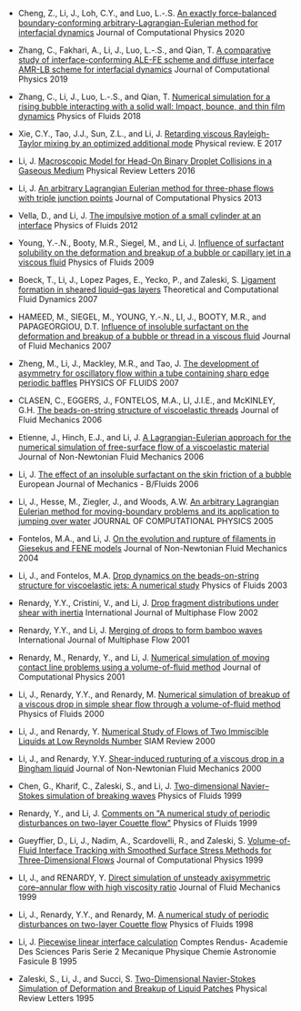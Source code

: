 * Cheng, Z., Li, J., Loh, C.Y., and Luo, L.-.S. [An exactly force-balanced boundary-conforming arbitrary-Lagrangian-Eulerian method for interfacial dynamics](http://dx.doi.org/10.1016/j.jcp.2020.109237) Journal of Computational Physics 2020

* Zhang, C., Fakhari, A., Li, J., Luo, L.-.S., and Qian, T. [A comparative study of interface-conforming ALE-FE scheme and diffuse interface AMR-LB scheme for interfacial dynamics](http://dx.doi.org/10.1016/j.jcp.2019.06.048) Journal of Computational Physics 2019

* Zhang, C., Li, J., Luo, L.-.S., and Qian, T. [Numerical simulation for a rising bubble interacting with a solid wall: Impact, bounce, and thin film dynamics](http://dx.doi.org/10.1063/1.5055671) Physics of Fluids 2018

* Xie, C.Y., Tao, J.J., Sun, Z.L., and Li, J. [Retarding viscous Rayleigh-Taylor mixing by an optimized additional mode](http://dx.doi.org/10.1103/physreve.95.023109) Physical review. E 2017

* Li, J. [Macroscopic Model for Head-On Binary Droplet Collisions in a Gaseous Medium](http://dx.doi.org/10.1103/physrevlett.117.214502) Physical Review Letters 2016

* Li, J. [An arbitrary Lagrangian Eulerian method for three-phase flows with triple junction points](http://dx.doi.org/10.1016/j.jcp.2013.05.029) Journal of Computational Physics 2013

* Vella, D., and Li, J. [The impulsive motion of a small cylinder at an interface]() Physics of Fluids 2012

* Young, Y.-.N., Booty, M.R., Siegel, M., and Li, J. [Influence of surfactant solubility on the deformation and breakup of a bubble or capillary jet in a viscous fluid](http://dx.doi.org/10.1063/1.3176462) Physics of Fluids 2009

* Boeck, T., Li, J., Lopez Pages, E., Yecko, P., and Zaleski, S. [Ligament formation in sheared liquid–gas layers](http://dx.doi.org/10.1007/s00162-006-0022-1) Theoretical and Computational Fluid Dynamics 2007

* HAMEED, M., SIEGEL, M., YOUNG, Y.-.N., LI, J., BOOTY, M.R., and PAPAGEORGIOU, D.T. [Influence of insoluble surfactant on the deformation and breakup of a bubble or thread in a viscous fluid](http://dx.doi.org/10.1017/s0022112007009032) Journal of Fluid Mechanics 2007

* Zheng, M., Li, J., Mackley, M.R., and Tao, J. [The development of asymmetry for oscillatory flow within a tube containing sharp edge periodic baffles](http://dx.doi.org/10.1063/1.2799553) PHYSICS OF FLUIDS 2007

* CLASEN, C., EGGERS, J., FONTELOS, M.A., LI, J.I.E., and McKINLEY, G.H. [The beads-on-string structure of viscoelastic threads](http://dx.doi.org/10.1017/s0022112006009633) Journal of Fluid Mechanics 2006

* Etienne, J., Hinch, E.J., and Li, J. [A Lagrangian-Eulerian approach for the numerical simulation of free-surface flow of a viscoelastic material](http://dx.doi.org/10.1016/j.jnnfm.2006.04.003) Journal of Non-Newtonian Fluid Mechanics 2006

* Li, J. [The effect of an insoluble surfactant on the skin friction of a bubble](http://dx.doi.org/10.1016/j.euromechflu.2005.04.002) European Journal of Mechanics - B/Fluids 2006

* Li, J., Hesse, M., Ziegler, J., and Woods, A.W. [An arbitrary Lagrangian Eulerian method for moving-boundary problems and its application to jumping over water](http://dx.doi.org/10.1016/j.jcp.2005.02.016) JOURNAL OF COMPUTATIONAL PHYSICS 2005

* Fontelos, M.A., and Li, J. [On the evolution and rupture of filaments in Giesekus and FENE models](http://dx.doi.org/10.1016/j.jnnfm.2004.02.002) Journal of Non-Newtonian Fluid Mechanics 2004

* Li, J., and Fontelos, M.A. [Drop dynamics on the beads-on-string structure for viscoelastic jets: A numerical study](http://dx.doi.org/10.1063/1.1556291) Physics of Fluids 2003

* Renardy, Y.Y., Cristini, V., and Li, J. [Drop fragment distributions under shear with inertia](http://dx.doi.org/10.1016/S0301-9322(02)00022-8) International Journal of Multiphase Flow 2002

* Renardy, Y.Y., and Li, J. [Merging of drops to form bamboo waves](http://dx.doi.org/10.1016/s0301-9322(00)00058-6) International Journal of Multiphase Flow 2001

* Renardy, M., Renardy, Y., and Li, J. [Numerical simulation of moving contact line problems using a volume-of-fluid method](http://dx.doi.org/10.1006/jcph.2001.6785) Journal of Computational Physics 2001

* Li, J., Renardy, Y.Y., and Renardy, M. [Numerical simulation of breakup of a viscous drop in simple shear flow through a volume-of-fluid method](http://dx.doi.org/10.1063/1.870305) Physics of Fluids 2000

* Li, J., and Renardy, Y. [Numerical Study of Flows of Two Immiscible Liquids at Low Reynolds Number](http://dx.doi.org/10.1137/s0036144599354604) SIAM Review 2000

* Li, J., and Renardy, Y.Y. [Shear-induced rupturing of a viscous drop in a Bingham liquid](http://dx.doi.org/10.1016/s0377-0257(00)00167-1) Journal of Non-Newtonian Fluid Mechanics 2000

* Chen, G., Kharif, C., Zaleski, S., and Li, J. [Two-dimensional Navier–Stokes simulation of breaking waves](http://dx.doi.org/10.1063/1.869907) Physics of Fluids 1999

* Renardy, Y., and Li, J. [Comments on "A numerical study of periodic disturbances on two-layer Couette flow"]() Physics of Fluids 1999

* Gueyffier, D., Li, J., Nadim, A., Scardovelli, R., and Zaleski, S. [Volume-of-Fluid Interface Tracking with Smoothed Surface Stress Methods for Three-Dimensional Flows](http://dx.doi.org/10.1006/jcph.1998.6168) Journal of Computational Physics 1999

* LI, J., and RENARDY, Y. [Direct simulation of unsteady axisymmetric core–annular flow with high viscosity ratio](http://dx.doi.org/10.1017/s0022112099005194) Journal of Fluid Mechanics 1999

* Li, J., Renardy, Y.Y., and Renardy, M. [A numerical study of periodic disturbances on two-layer Couette flow](http://dx.doi.org/10.1063/1.869834) Physics of Fluids 1998

* Li, J. [Piecewise linear interface calculation]() Comptes Rendus- Academie Des Sciences Paris Serie 2 Mecanique Physique Chemie Astronomie Fasicule B 1995

* Zaleski, S., Li, J., and Succi, S. [Two-Dimensional Navier-Stokes Simulation of Deformation and Breakup of Liquid Patches](http://dx.doi.org/10.1103/physrevlett.75.244) Physical Review Letters 1995

